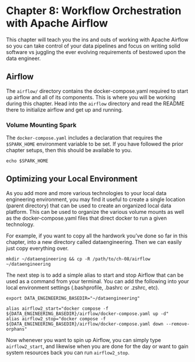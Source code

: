 # Chapter 8: Workflow Orchestration with Apache Airflow
This chapter will teach you the ins and outs of working with Apache Airflow so you can take control of your data pipelines and focus on writing solid software vs juggling the ever evolving requirements of bestowed upon the data engineer.

## Airflow
The `airflow/` directory contains the docker-compose.yaml required to start up airflow and all of its components. This is where you will be working during this chapter. Head into the `airflow` directory and read the README there to initialize airflow and get up and running.

### Volume Mounting Spark
The `docker-compose.yaml` includes a declaration that requires the `$SPARK_HOME` environment variable to be set. If you have followed the prior chapter setups, then this should be available to you.

~~~
echo $SPARK_HOME
~~~

## Optimizing your Local Environment
As you add more and more various technologies to your local data engineering environment, you may find it useful to create a single location (parent directory) that can be used to create an organized local data platform. This can be used to organize the various volume mounts as well as the docker-compose.yaml files that direct docker to run a given technology.

For example, if you want to copy all the hardwork you’ve done so far in this chapter, into a new directory called dataengineering. Then we can easily just copy everything over.

~~~
mkdir ~/dataengineering && cp -R /path/to/ch-08/airflow ~/dataengineering
~~~

The next step is to add a simple alias to start and stop Airflow that can be used as a command from your terminal. You can add the following into your local environment settings (.bashprofile, .bashrc or .zshrc, etc). 

~~~
export DATA_ENGINEERING_BASEDIR="~/dataengineering"

alias airflow2_start="docker compose -f ${DATA_ENGINEERING_BASEDIR}/airflow/docker-compose.yaml up -d"
alias airflow2_stop="docker compose -f ${DATA_ENGINEERING_BASEDIR}/airflow/docker-compose.yaml down --remove-orphans"
~~~

Now whenever you want to spin up Airflow, you can simply type `airflow2_start`, and likewise when you are done for the day or want to gain system resources back you can run `airflow2_stop`. 
